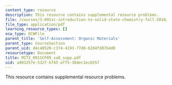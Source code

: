 ```yaml
---
content_type: resource
description: This resource contains supplemental resource problems.
file: /courses/3-091sc-introduction-to-solid-state-chemistry-fall-2010/a983257e532fbf45aff530dec1ecb557_MIT3_091SCF09_sa8_supp.pdf
file_type: application/pdf
learning_resource_types: []
ocw_type: OCWFile
parent_title: 'Self-Assessment: Organic Materials'
parent_type: CourseSection
parent_uid: d4c48520-c374-4193-77d0-62d4fd87b4d0
resourcetype: Document
title: MIT3_091SCF09_sa8_supp.pdf
uid: a983257e-532f-bf45-aff5-30dec1ecb557
---
```

This resource contains supplemental resource problems.

